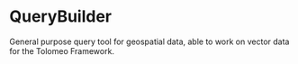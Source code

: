 QueryBuilder
============

General purpose query tool for geospatial data, able to work on vector data for the Tolomeo Framework.
